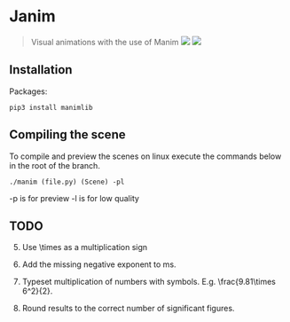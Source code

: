 # Janim
> Visual animations with the use of Manim
![](https://img.shields.io/badge/python-3.6-blue.svg)
![](https://img.shields.io/pypi/status/Django.svg)

## Installation

Packages:

```
pip3 install manimlib
```
## Compiling the scene

To compile and preview the scenes on linux execute the commands below in the root of the branch.
```
./manim (file.py) (Scene) -pl
```
-p is for preview
-l is for low quality


## TODO
5. Use \times as a multiplication sign

6. Add the missing negative exponent to ms.

7. Typeset multiplication of numbers with symbols. E.g. \frac{9.81\times 6^2}{2}.

8. Round results to the correct number of significant figures.
